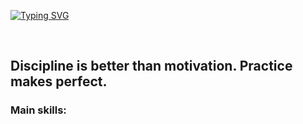 [![Typing SVG](https://readme-typing-svg.herokuapp.com?font=Fira+Code&weight=300&size=50&duration=4000&pause=1000&color=708090&center=true&vCenter=true&random=false&width=1000&lines=Hello%2C+my+name+is+Aguinaldo+Quissanga;I'm+20+years+old;I'm+graduating+in+Software+Engineering;I'm+from+Angola;Welcome+on+my+github+profile%3A)](https://git.io/typing-svg)

<br>

## Discipline is better than motivation. Practice makes perfect.

### Main skills:
<div align="left"> 

